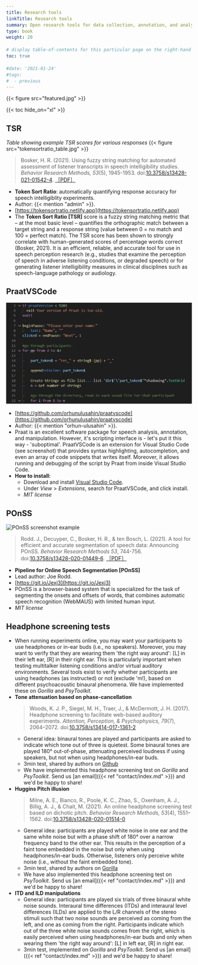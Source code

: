 ```yaml
---
title: Research tools
linkTitle: Research tools
summary: Open research tools for data collection, annotation, and analysis.
type: book
weight: 20

# display table-of-contents for this particular page on the right-hand side?
toc: true

#date: '2021-01-24'
#tags:
#  - previous
---
```


{{< figure src="featured.jpg" >}}

{{< toc hide_on="xl" >}}

## TSR
*Table showing example TSR scores for various responses*
{{< figure src="tokensortratio_table.jpg" >}}
> Bosker, H. R. (2021). Using fuzzy string matching for automated assessment of listener transcripts in speech intelligibility studies. *Behavior Research Methods, 53*(5), 1945-1953. doi:[10.3758/s13428-021-01542-4](https://doi.org/10.3758/s13428-021-01542-4). [［PDF］](https://pure.mpg.de/rest/items/item_3277028_4/component/file_3356415/content)
- **Token Sort Ratio**: automatically quantifying response accuracy for speech intelligiblity experiments.
- Author: {{< mention "admin" >}}.
- [https://tokensortratio.netlify.app](https://tokensortratio.netlify.app)
- The **Token Sort Ratio [TSR]** score is a fuzzy string matching metric that – at the most basic level – quantifies the orthographic match between a target string and a response string (value between 0 = no match and 100 = perfect match). The TSR score has been shown to strongly correlate with human-generated scores of percentage words correct (Bosker, 2021). It is an efficient, reliable, and accurate tool for use in speech perception research (e.g., studies that examine the perception of speech in adverse listening conditions, or degraded speech) or for generating listener intelligibility measures in clinical disciplines such as speech-language pathology or audiology.



## PraatVSCode
<img src="https://github.com/orhunulusahin/praatvscode/blob/main/assets/syntax_after.png?raw=true" alt="PraatVSCode screenshot example" width="600"/>

- [https://github.com/orhunulusahin/praatvscode](https://github.com/orhunulusahin/praatvscode)
- Author: {{< mention "orhun-ulusahin" >}}.
- Praat is an excellent software package for speech analysis, annotation, and manipulation. However, it's scripting interface is - let's put it this way - 'suboptimal'. PraatVSCode is an extension for Visual Studio Code (see screenshot) that provides syntax highlighting, autocompletion, and even an array of code snippets that writes itself. Moreover, it allows running and debugging of the script by Praat from inside Visual Studio Code.
- **How to install:**
  - Download and install [Visual Studio Code](https://code.visualstudio.com/).
  - Under *View* > *Extensions*, search for PraatVSCode, and click install.
  - *MIT license*



## POnSS
<img src="https://media.springernature.com/full/springer-static/image/art%3A10.3758%2Fs13428-020-01449-6/MediaObjects/13428_2020_1449_Fig2_HTML.png?as=webp" alt="POnSS screenshot example" width="600"/>

> Rodd. J., Decuyper, C., Bosker, H. R., & ten Bosch, L. (2021). A tool for efficient and accurate segmentation of speech data: Announcing POnSS. *Behavior Research Methods 53*, 744-756. doi:[10.3758/s13428-020-01449-6](https://doi.org/10.3758/s13428-020-01449-6). [［PDF］](https://pure.mpg.de/rest/items/item_3240668_6/component/file_3318713/content)
- **Pipeline for Online Speech Segmentation [POnSS]**
- Lead author: Joe Rodd.
- [https://git.io/Jexj3](https://git.io/Jexj3)
- POnSS is a browser-based system that is specialized for the task of segmenting the onsets and offsets of words, that combines automatic speech recognition (WebMAUS) with limited human input.
- *MIT license*



## Headphone screening tests
- When running experiments online, you may want your participants to use headphones or in-ear buds (i.e., no speakers). Moreover, you may want to verify that they are wearing them 'the right way around': [L] in their left ear, [R] in their right ear. This is particularly important when testing multitalker listening conditions and/or virtual auditory environments. Several tools exist to verify whether participants are using headphones (as instructed) or not (exclude 'm!), based on different psychoacoustic binaural phenomena. We have implemented these on *Gorilla* and *PsyToolkit*.
- **Tone attenuation based on phase-cancellation**
  > Woods, K. J. P., Siegel, M. H., Traer, J., & McDermott, J. H. (2017). Headphone screening to facilitate web-based auditory experiments. *Attention, Perception, & Psychophysics, 79*(7), 2064–2072. doi:[10.3758/s13414-017-1361-2](https://doi.org/10.3758/s13414-017-1361-2)
  - General idea: binaural tones are played and participants are asked to indicate which tone out of three is quietest. Some binaural tones are played 180° out-of-phase, attenuating perceived loudness if using speakers, but not when using headphones/in-ear buds.
  - 3min test, shared by authors on [Github](https://github.com/mcdermottLab/HeadphoneCheck)
  - We have implemented this headphone screening test on *Gorilla* and *PsyToolkit*. Send us [an email]({{< ref "contact/index.md" >}}) and we'd be happy to share!
- **Huggins Pitch illusion**
  > Milne, A. E., Bianco, R., Poole, K. C., Zhao, S., Oxenham, A. J., Billig, A. J., & Chait, M. (2021). An online headphone screening test based on dichotic pitch. *Behavior Research Methods, 53*(4), 1551–1562. doi:[10.3758/s13428-020-01514-0](https://doi.org/10.3758/s13428-020-01514-0)
  - General idea: participants are played white noise in one ear and the same white noise but with a phase shift of 180° over a narrow frequency band to the other ear. This results in the perception of a faint tone embedded in the noise but only when using headphones/in-ear buds. Otherwise, listeners only perceive white noise (i.e., without the faint embedded tone).
  - 3min test, shared by authors on [Gorilla](https://app.gorilla.sc/openmaterials/100917)
  - We have also implemented this headphone screening test on *PsyToolkit*. Send us [an email]({{< ref "contact/index.md" >}}) and we'd be happy to share!
- **ITD and ILD manipulations**
  - General idea: participants are played six trials of three binaural white noise sounds. Interaural time differences (ITDs) and interaural level differences (ILDs) are applied to the L/R channels of the stereo stimuli such that two noise sounds are perceived as coming from the left, and one as coming from the right. Participants indicate which out of the three white noise sounds comes from the right, which is easily perceived when using headphones/in-ear buds and only when wearing them 'the right way around': [L] in left ear, [R] in right ear.
  - 3min test, implemented on *Gorilla* and *PsyToolkit*. Send us [an email]({{< ref "contact/index.md" >}}) and we'd be happy to share!

